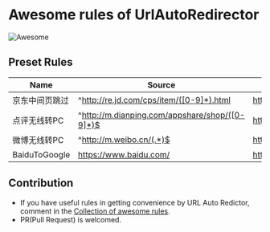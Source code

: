 # Awesome rules of UrlAutoRedirector

![Awesome](https://cdn.rawgit.com/sindresorhus/awesome/d7305f38d29fed78fa85652e3a63e154dd8e8829/media/badge.svg)

## Preset Rules

| Name | Source | Destination | RegExp |
|------|--------|-------------|--------|
| 京东中间页跳过 | ^http://re.jd.com/cps/item/([0-9]*).html | http://item.jd.com/$1.html | :heavy_check_mark: |
| 点评无线转PC | ^http://m.dianping.com/appshare/shop/([0-9]*)$ | http://www.dianping.com/shop/$1 | :heavy_check_mark: |
| 微博无线转PC | ^http://m.weibo.cn/(.*)$ | http://weibo.com/$1 | :heavy_check_mark: |
| BaiduToGoogle | https://www.baidu.com/ | https://www.google.com/ | |

## Contribution

* If you have useful rules in getting convenience by URL Auto Redictor, comment in the [Collection of awesome rules](https://github.com/crispgm/UrlAutoRedirector/issues/17).
* PR(Pull Request) is welcomed.
